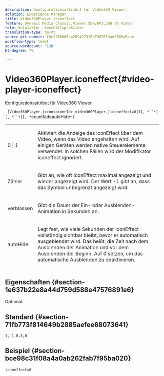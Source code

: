 ```yaml
---
description: Konfigurationsattribut für Video360 Viewer.
solution: Experience Manager
title: Video360Player.iconeffect
feature: Dynamic Media Classic,Viewer,SDK/API,360 VR Video
role: Entwickler, Geschäftspraktiker
translation-type: tm+mt
source-git-commit: f6c97606d7a4209427316d7367013ad9585a5cae
workflow-type: tm+mt
source-wordcount: '138'
ht-degree: 7%

---
```



# Video360Player.iconeffect{#video-player-iconeffect}

Konfigurationsattribut für Video360 Viewer.

` [Video360Player.|<containerId>_video360Player.]iconeffect=0|1[, *``*][, *``*][, *`countfadeautoHide`*]`

<table id="table_441553CD34C94A58A9D7CBF772DEDDB6"> 
 <tbody> 
  <tr> 
   <td colname="col1"> <p> <span class="codeph"> 0 | 1</span> </p> </td> 
   <td colname="col2"> <p> Aktiviert die Anzeige des IconEffect über dem Video, wenn das Video angehalten wird. Auf einigen Geräten werden native Steuerelemente verwendet. In solchen Fällen wird der Modifikator <span class="codeph"> iconeffect</span> ignoriert. </p> </td> 
  </tr> 
  <tr> 
   <td colname="col1"> <p> <span class="codeph"><span class="varname"> Zähler</span></span> </p> </td> 
   <td colname="col2"> <p> Gibt an, wie oft IconEffect maximal angezeigt und wieder angezeigt wird. Der Wert <span class="codeph"> -1</span> gibt an, dass das Symbol unbegrenzt angezeigt wird. </p> </td> 
  </tr> 
  <tr> 
   <td colname="col1"> <p> <span class="codeph"><span class="varname"> verblassen</span></span> </p> </td> 
   <td colname="col2"> <p> Gibt die Dauer der Ein- oder Ausblenden-Animation in Sekunden an. </p> </td> 
  </tr> 
  <tr> 
   <td colname="col1"> <p> <span class="codeph"><span class="varname"> autoHide</span></span> </p> </td> 
   <td colname="col2"> <p> Legt fest, wie viele Sekunden der IconEffect vollständig sichtbar bleibt, bevor er automatisch ausgeblendet wird. Das heißt, die Zeit nach dem Ausblenden der Animation und vor dem Ausblenden der Beginn. Auf <span class="codeph"> 0</span> setzen, um das automatische Ausblenden zu deaktivieren. </p> </td> 
  </tr> 
 </tbody> 
</table>

## Eigenschaften {#section-1e637b22e8a44d759d588e47576891e6}

Optional.

## Standard {#section-71fb773f814649b2885aefee68073641}

`1,-1,0.3,0`

## Beispiel {#section-bce98c31f08a4a0ab262fab7f95ba020}

`iconeffect=0`
